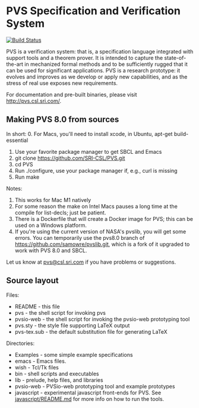 PVS Specification and Verification System
=========================================

[![Build Status](https://travis-ci.org/SRI-CSL/PVS.svg?branch=master)](https://travis-ci.org/SRI-CSL/PVS)

PVS is a verification system: that is, a specification language integrated with support tools and a theorem prover. It is intended to capture the state-of-the-art in mechanized formal methods and to be sufficiently rugged that it can be used for significant applications. PVS is a research prototype: it evolves and improves as we develop or apply new capabilities, and as the stress of real use exposes new requirements.

For documentation and pre-built binaries, please visit http://pvs.csl.sri.com/.

Making PVS 8.0 from sources
---------------------------

In short:
0. For Macs, you'll need to install xcode, in Ubuntu, apt-get build-essential
1. Use your favorite package manager to get SBCL and Emacs
2. git clone https://github.com/SRI-CSL/PVS.git
3. cd PVS
4. Run ./configure, use your package manager if, e.g., curl is missing
5. Run make

Notes:
1. This works for Mac M1 natively
2. For some reason the make on Intel Macs pauses a long time at the
   compile for list-decls; just be patient.
3. There is a Dockerfile that will create a Docker image for PVS; this can
   be used on a Windows platform.
4. If you're using the current version of NASA's pvslib, you will get some
   errors. You can temporarily use the pvs8.0 branch of 
     https://github.com/samowre/pvslib.git,
   which is a fork of it upgraded to work with PVS 8.0 and SBCL.

Let us know at pvs@csl.sri.com if you have problems or suggestions.

Source layout
-------------
Files:

* README           - this file
* pvs              - the shell script for invoking pvs
* pvsio-web        - the shell script for invoking the pvsio-web prototyping tool
* pvs.sty	   - the style file supporting LaTeX output
* pvs-tex.sub      - the default substitution file for generating LaTeX

Directories:
* Examples - some simple example specifications
* emacs    - Emacs files.
* wish     - Tcl/Tk files
* bin      - shell scripts and executables
* lib      - prelude, help files, and libraries
* pvsio-web  - PVSio-web prototyping tool and example prototypes
* javascript -  experimental javascript front-ends for PVS. See [javascript/README.md](javascript/README.md) for more info on how to run the tools.
